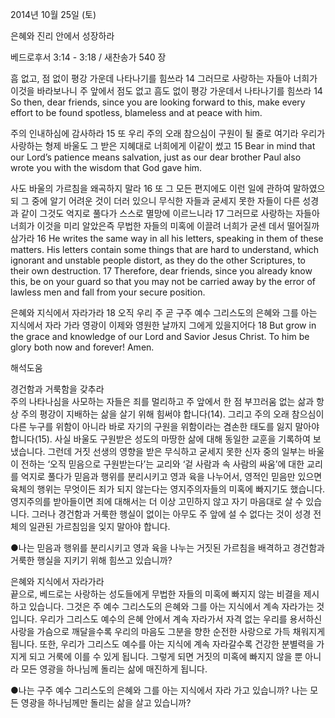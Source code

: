 2014년 10월 25일 (토)

은혜와 진리 안에서 성장하라



베드로후서 3:14 - 3:18 / 새찬송가 540 장


흠 없고, 점 없이 평강 가운데 나타나기를 힘쓰라
14 그러므로 사랑하는 자들아 너희가 이것을 바라보나니 주 앞에서 점도 없고 흠도 없이 평강 가운데서 나타나기를 힘쓰라
14 So then, dear friends, since you are looking forward to this, make every effort to be found spotless, blameless and at peace with him.   

주의 인내하심에 감사하라
15 또 우리 주의 오래 참으심이 구원이 될 줄로 여기라 우리가 사랑하는 형제 바울도 그 받은 지혜대로 너희에게 이같이 썼고
15 Bear in mind that our Lord’s patience means salvation, just as our dear brother Paul also wrote you with the wisdom that God gave him.   

사도 바울의 가르침을 왜곡하지 말라
16 또 그 모든 편지에도 이런 일에 관하여 말하였으되 그 중에 알기 어려운 것이 더러 있으니 무식한 자들과 굳세지 못한 자들이 다른 성경과 같이 그것도 억지로 풀다가 스스로 멸망에 이르느니라 17 그러므로 사랑하는 자들아 너희가 이것을 미리 알았은즉 무법한 자들의 미혹에 이끌려 너희가 굳센 데서 떨어질까 삼가라
16 He writes the same way in all his letters, speaking in them of these matters. His letters contain some things that are hard to understand, which ignorant and unstable people distort, as they do the other Scriptures, to their own destruction. 17 Therefore, dear friends, since you already know this, be on your guard so that you may not be carried away by the error of lawless men and fall from your secure position.  

은혜와 지식에서 자라가라
18 오직 우리 주 곧 구주 예수 그리스도의 은혜와 그를 아는 지식에서 자라 가라 영광이 이제와 영원한 날까지 그에게 있을지어다
18 But grow in the grace and knowledge of our Lord and Savior Jesus Christ. To him be glory both now and forever! Amen.

해석도움





경건함과 거룩함을 갖추라  
주의 나타나심을 사모하는 자들은 죄를 멀리하고 주 앞에서 한 점 부끄러움 없는 삶과 항상 주의 평강이 지배하는 삶을 살기 위해 힘써야 합니다(14). 그리고 주의 오래 참으심이 다른 누구를 위함이 아니라 바로 자기의 구원을 위함이라는 겸손한 태도를 잃지 말아야 합니다(15). 사실 바울도 구원받은 성도의 마땅한 삶에 대해 동일한 교훈을 기록하여 보냈습니다. 그런데 거짓 선생의 영향을 받은 무식하고 굳세지 못한 신자 중의 일부는 바울이 전하는 ‘오직 믿음으로 구원받는다’는 교리와 ‘겉 사람과 속 사람의 싸움’에 대한 교리를 억지로 풀다가 믿음과 행위를 분리시키고 영과 육을 나누어서, 영적인 믿음만 있으면 육체의 행위는 무엇이든 죄가 되지 않는다는 영지주의자들의 미혹에 빠지기도 했습니다. 영지주의를 받아들이면 죄에 대해서는 더 이상 고민하지 않고 자기 마음대로 살 수 있습니다. 그러나 경건함과 거룩한 행실이 없이는 아무도 주 앞에 설 수 없다는 것이 성경 전체의 일관된 가르침임을 잊지 말아야 합니다.  

●나는 믿음과 행위를 분리시키고 영과 육을 나누는 거짓된 가르침을 배격하고 경건함과 거룩한 행실을 지키기 위해 힘쓰고 있습니까?

은혜와 지식에서 자라가라  
끝으로, 베드로는 사랑하는 성도들에게 무법한 자들의 미혹에 빠지지 않는 비결을 제시하고 있습니다. 그것은 주 예수 그리스도의 은혜와 그를 아는 지식에서 계속 자라가는 것입니다. 우리가 그리스도 예수의 은혜 안에서 계속 자라가서 자격 없는 우리를 용서하신 사랑을 가슴으로 깨달을수록 우리의 마음도 그분을 향한 순전한 사랑으로 가득 채워지게 됩니다. 또한, 우리가 그리스도 예수를 아는 지식에 계속 자라갈수록 건강한 분별력을 가지게 되고 거룩에 이를 수 있게 됩니다. 그렇게 되면 거짓의 미혹에 빠지지 않을 뿐 아니라 모든 영광을 하나님께 돌리는 삶에 매진하게 됩니다. 

●나는 구주 예수 그리스도의 은혜와 그를 아는 지식에서 자라 가고 있습니까? 나는 모든 영광을 하나님께만 돌리는 삶을 살고 있습니까?
